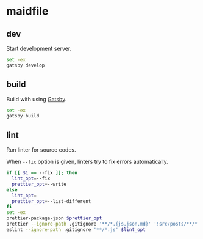 # maidfile

## dev

Start development server.

```bash
set -ex
gatsby develop
```

## build

Build with using [Gatsby](https://gatsbyjs.org).

```bash
set -ex
gatsby build
```

## lint

Run linter for source codes.

When `--fix` option is given, linters try to fix errors automatically.

```bash
if [[ $1 == --fix ]]; then
  lint_opt=--fix
  prettier_opt=--write
else
  lint_opt=
  prettier_opt=--list-different
fi
set -ex
prettier-package-json $prettier_opt
prettier --ignore-path .gitignore '**/*.{js,json,md}' '!src/posts/**/*.md' $prettier_opt
eslint --ignore-path .gitignore '**/*.js' $lint_opt
```
